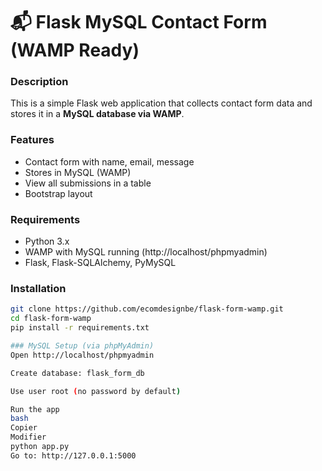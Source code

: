 # 📬 Flask MySQL Contact Form (WAMP Ready)

### Description
This is a simple Flask web application that collects contact form data and stores it in a **MySQL database via WAMP**.

### Features
- Contact form with name, email, message
- Stores in MySQL (WAMP)
- View all submissions in a table
- Bootstrap layout

### Requirements
- Python 3.x
- WAMP with MySQL running (http://localhost/phpmyadmin)
- Flask, Flask-SQLAlchemy, PyMySQL

### Installation
```bash
git clone https://github.com/ecomdesignbe/flask-form-wamp.git
cd flask-form-wamp
pip install -r requirements.txt

### MySQL Setup (via phpMyAdmin)
Open http://localhost/phpmyadmin

Create database: flask_form_db

Use user root (no password by default)

Run the app
bash
Copier
Modifier
python app.py
Go to: http://127.0.0.1:5000